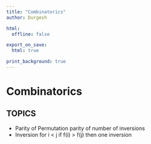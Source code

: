 ```yaml
---
title: "Combinatorics"
author: Durgesh

html:
  offline: false

export_on_save:
  html: true

print_background: true
---
```


# Combinatorics

## TOPICS
* Parity of Permutation
  parity of number of inversions
* Inversion
  for i < j if f(i) > f(j) then one inversion